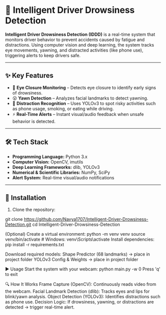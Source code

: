 # 🚗 Intelligent Driver Drowsiness Detection

**Intelligent Driver Drowsiness Detection (IDDD)** is a real-time system that monitors driver behavior to prevent accidents caused by fatigue and distractions. Using computer vision and deep learning, the system tracks eye movements, yawning, and distracted activities (like phone use), triggering alerts to keep drivers safe.

---

## ✨ Key Features

- 👀 **Eye Closure Monitoring** – Detects eye closure to identify early signs of drowsiness.  
- 😮 **Yawn Detection** – Analyzes facial landmarks to detect yawning.  
- 📱 **Distraction Recognition** – Uses YOLOv3 to spot risky activities such as phone usage, smoking, or eating while driving.  
- ⚡ **Real-Time Alerts** – Instant visual/audio feedback when unsafe behavior is detected.  

---

## 🛠 Tech Stack

- **Programming Language:** Python 3.x  
- **Computer Vision:** OpenCV, imutils  
- **Deep Learning Frameworks:** dlib, YOLOv3  
- **Numerical & Scientific Libraries:** NumPy, SciPy  
- **Alert System:** Real-time visual/audio notifications  

---

## 🚀 Installation

1. Clone the repository:

git clone https://github.com/Navya1707/Intelligent-Driver-Drowsiness-Detection.git
cd Intelligent-Driver-Drowsiness-Detection

(Optional) Create a virtual environment:
python -m venv venv
source venv/bin/activate   # Windows: venv\Scripts\activate
Install dependencies:
pip install -r requirements.txt

Download required models:
Shape Predictor (68 landmarks) → place in project folder
YOLOv3 Config & Weights → place in project folder

▶️ Usage
Start the system with your webcam:
python main.py -w 0
Press 'q' to exit

🔍 How It Works
Frame Capture (OpenCV): Continuously reads video from the webcam.
Facial Landmark Detection (dlib): Tracks eyes and lips for blink/yawn analysis.
Object Detection (YOLOv3): Identifies distractions such as phone use.
Decision Logic: If drowsiness, yawning, or distractions are detected → trigger real-time alert.

